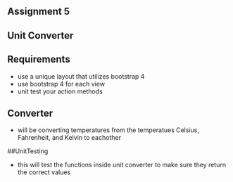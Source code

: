 ## Assignment 5
## Unit Converter

## Requirements
* use a unique layout that utilizes bootstrap 4
* use bootstrap 4 for each view
* unit test your action methods

## Converter
* will be converting temperatures from the temperatues Celsius, Fahrenheit, and Kelvin to eachother

##UnitTesting 
* this will test the functions inside unit converter to make sure they return the correct values